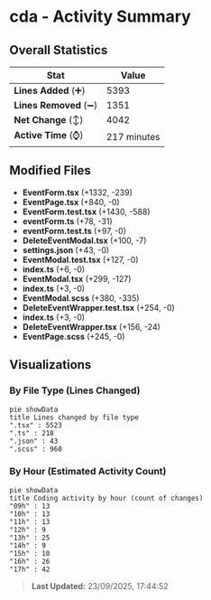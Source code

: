 # cda - Activity Summary 

## Overall Statistics

| Stat                   | Value                                                             |
| ---------------------- | ----------------------------------------------------------------- |
| **Lines Added** (➕)   | 5393                                          |
| **Lines Removed** (➖) | 1351                                        |
| **Net Change** (↕)    | 4042                |
| **Active Time** (⌚)   | 217 minutes |


## Modified Files
- **EventForm.tsx** (+1332, -239)
- **EventPage.tsx** (+840, -0)
- **EventForm.test.tsx** (+1430, -588)
- **eventForm.ts** (+78, -31)
- **eventForm.test.ts** (+97, -0)
- **DeleteEventModal.tsx** (+100, -7)
- **settings.json** (+43, -0)
- **EventModal.test.tsx** (+127, -0)
- **index.ts** (+6, -0)
- **EventModal.tsx** (+299, -127)
- **index.ts** (+3, -0)
- **EventModal.scss** (+380, -335)
- **DeleteEventWrapper.test.tsx** (+254, -0)
- **index.ts** (+3, -0)
- **DeleteEventWrapper.tsx** (+156, -24)
- **EventPage.scss** (+245, -0)

## Visualizations

### By File Type (Lines Changed)

```mermaid
pie showData
title Lines changed by file type
".tsx" : 5523
".ts" : 218
".json" : 43
".scss" : 960
```

### By Hour (Estimated Activity Count)

```mermaid
pie showData
title Coding activity by hour (count of changes)
"09h" : 13
"10h" : 13
"11h" : 13
"12h" : 9
"13h" : 25
"14h" : 9
"15h" : 10
"16h" : 26
"17h" : 42
```


> **Last Updated:** 23/09/2025, 17:44:52